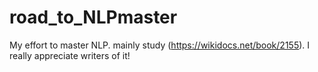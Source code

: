 # road_to_NLPmaster

My effort to master NLP. mainly study (https://wikidocs.net/book/2155). I really appreciate writers of it!
